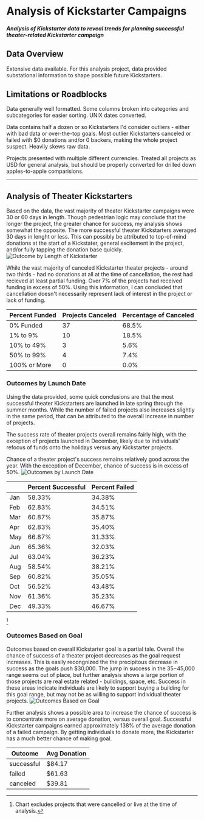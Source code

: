 # Analysis of Kickstarter Campaigns
##### Analysis of Kickstarter data to reveal trends for planning successful theater-related Kickstarter campaign

## Data Overview
Extensive data available. For this analysis project, data provided substational information to shape possible future Kickstarters.

## Limitations or Roadblocks
Data generally well formatted. Some columns broken into categories and subcategories for easier sorting.  UNIX dates converted.

Data contains half a dozen or so Kickstarters I'd consider outliers - either with bad data or over-the-top goals. Most outlier Kickstarters canceled or failed with $0 donations and/or 0 backers, making the whole project suspect.  Heavily skews raw data.

Projects presented with multiple different currencies. Treated all projects as USD for general analysis, but should be properly converted for drilled down apples-to-apple comparisions.

---

## Analysis of Theater Kickstarters
Based on the data, the vast majority of theater Kickstarter campaigns were 30 or 60 days in length.  Though pedestrian logic may conclude that the longer the project, the greater chance for success, my analysis shows somewhat the opposite.  The more successful theater Kickstarters averaged 30 days in lenght or less.  This can possibly be attributed to top-of-mind donations at the start of a Kickstater, general excitement in the project, and/or fully tapping the donation base quickly.
![Outcome by Length of Kickstarter](https://i.postimg.cc/mrKsTX6h/Outcomes-vs-Length-of-Kickstarter.png)

While the vast majority of canceled Kickstarter theater projects - around two thirds - had no donations at all at the time of cancellation, the rest had recieved at least partial funding.  Over 7% of the projects had received funding in excess of 50%. Using this information, I can concluded that cancellation doesn't necessarily represent lack of interest in the project or lack of funding.

|Percent Funded|Projects Canceled|Percentage of Canceled|
|---|---|---|
|0% Funded|37|68.5%|
|1% to 9%|10|18.5%|
|10% to 49%|3|5.6%|
|50% to 99%|4|7.4%|
|100% or More|0|0.0%|

### Outcomes by Launch Date
Using the data provided, some quick conclusions are that the most successful theater Kickstarters are launched in late spring through the summer months.  While the number of failed projects also increases slightly in the same period, that can be attributed to the overall increase in number of projects.

The success rate of theater projects overall remains fairly high, with the exception of projects launched in December, likely due to individuals' refocus of funds onto the holidays versus any Kickstarter projects.

Chance of a theater project's success remains relatively good across the year.  With the exception of December, chance of success is in excess of 50%.
![Outcomes by Launch Date](https://i.postimg.cc/TYLZQqkc/Theater-Outocmes-vs-Launch.png)

||Percent Successful|Percent Failed|
|---|---|---|
|Jan|58.33%|34.38%|
|Feb|62.83%|34.51%|
|Mar|60.87%|35.87%|
|Apr|62.83%|35.40%|
|May|66.87%|31.33%|
|Jun|65.36%|32.03%|
|Jul|63.04%|36.23%|
|Aug|58.54%|38.21%|
|Sep|60.82%|35.05%|
|Oct|56.52%|43.48%|
|Nov|61.36%|35.23%|
|Dec|49.33%|46.67%|
[^1]

### Outcomes Based on Goal
Outcomes based on overall Kickstarter goal is a partial tale.  Overall the chance of success of a theater project decreases as the goal request increases.  This is easily recongnized the the precipitous decrease in success as the goals push $30,000.  The jump in success in the $35-$45,000 range seems out of place, but further analysis shows a large portion of those projects are real estate related - buildings, space, etc.  Success in these areas indicate individuals are likely to support buying a building for this goal range, but may not be as willing to support individual theater projects.
![Outcomes Based on Goal](https://i.postimg.cc/mZ6vQ6SD/Outcomes-vs-Goals.png)

Further analysis shows a possible area to increase the chance of success is to concentrate more on average donation, versus overall goal.  Successful Kickstarter campaigns earned approximately 138% of the average donation of a failed campaign.  By getting individuals to donate more, the Kickstarter has a much better chance of making goal.

|Outcome|Avg Donation|
|---|---|
|successful|$84.17|
|failed|$61.63|
|canceled|$39.81|


[^1]: Chart excludes projects that were cancelled or live at the time of analysis.

